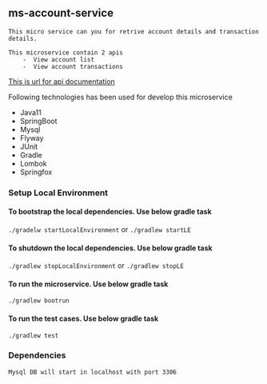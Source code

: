 ## ms-account-service
`This micro service can you for retrive account details and transaction details.`

    This microservice contain 2 apis 
        -  View account list
        -  View account transactions
[This is url for api documentation](http://localhost:8080/swagger-ui/index.html)

Following technologies has been used for develop this microservice
- Java11
- SpringBoot
- Mysql
- Flyway
- JUnit
- Gradle
- Lombok
- Springfox



### Setup Local Environment

#### To bootstrap the local dependencies. Use below gradle task

`./gradelw startLocalEnvironment` or `./gradlew startLE`


#### To shutdown the local dependencies. Use below gradle task

`./gradlew stopLocalEnvironment` or `./gradlew stopLE`

#### To run the microservice. Use below gradle task

`./gradlew bootrun`



#### To run the test cases. Use below gradle task

`./gradlew test`

### Dependencies

`Mysql DB will start in localhost with port 3306`
